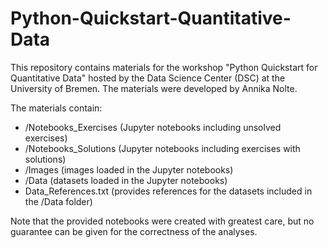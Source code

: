 # Python-Quickstart-Quantitative-Data

This repository contains materials for the workshop "Python Quickstart for Quantitative Data" hosted by the Data Science Center (DSC) at the University of Bremen. The materials were developed by Annika Nolte.

The materials contain:

- /Notebooks_Exercises (Jupyter notebooks including unsolved exercises)
- /Notebooks_Solutions (Jupyter notebooks including exercises with solutions)
- /Images (images loaded in the Jupyter notebooks)
- /Data (datasets loaded in the Jupyter notebooks)
- Data_References.txt (provides references for the datasets included in the /Data folder)

Note that the provided notebooks were created with greatest care, but no guarantee can be given for the correctness of the analyses.
